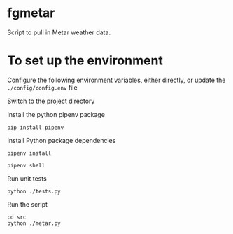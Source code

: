 # fgmetar
Script to pull in Metar weather data.

# To set up the environment
Configure the following environment variables, either directly, or update the ```./config/config.env``` file

Switch to the project directory

Install the python pipenv package
```shell
pip install pipenv
```

Install Python package dependencies
```shell
pipenv install
```

```shell
pipenv shell
```

Run unit tests
```shell
python ./tests.py
```

Run the script
```shell
cd src
python ./metar.py
```


